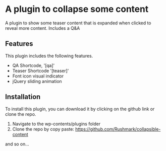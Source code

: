 # A plugin to collapse some content

A plugin to show some teaser content that is expanded when clicked to reveal more content. Includes a Q&A

## Features

This plugin includes the following features.

- QA Shortcode, '[qa]'
- Teaser Shortcode '[teaser]'
- Font icon visual indicator 
- jQuery sliding animation

## Installation

To install this plugin, you can download it by clicking on the github link or clone the repo.

1. Navigate to the wp-contents/plugins folder
2. Clone the repo by copy paste: https://github.com/Rushmark/collapsible-content

and so on...
